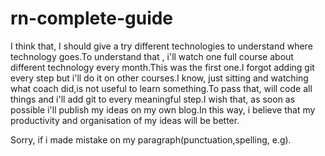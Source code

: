 # rn-complete-guide
I think that, I should give a try different technologies to understand where technology goes.To understand that
, i'll watch one full course about different technology every month.This was the first one.I forgot adding git every step but
i'll do it on other courses.I know, just sitting and  watching what coach did,is not useful to learn something.To pass that, will code all things and i'll add git to every meaningful step.I wish that, as soon as possible i'll publish my ideas on my own blog.In this way, i believe that my productivity and organisation of my ideas will be better.

Sorry, if i made mistake on my paragraph(punctuation,spelling, e.g).
